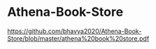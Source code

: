 # Athena-Book-Store
https://github.com/bhavya2020/Athena-Book-Store/blob/master/athena%20book%20store.pdf

